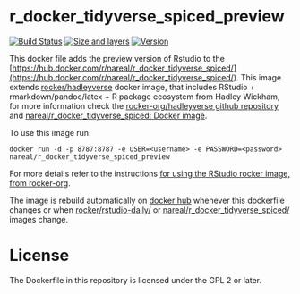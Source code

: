 # r_docker_tidyverse_spiced_preview

[![Build Status](https://travis-ci.org/nareal/r_docker_tidyverse_spiced_preview.svg?branch=master)](https://travis-ci.org/nareal/hr_docker_tidyverse_spiced_preview) [![Size and layers](https://images.microbadger.com/badges/image/nareal/r_docker_tidyverse_spiced_preview.svg)](https://registry.hub.docker.com/u/nareal/r_docker_tidyverse_spiced_preview) [![Version](https://images.microbadger.com/badges/version/nareal/r_docker_tidyverse_spiced_preview.svg)](https://registry.hub.docker.com/u/nareal/r_docker_tidyverse_spiced_preview)


This docker file adds the preview version of Rstudio to the [https://hub.docker.com/r/nareal/r_docker_tidyverse_spiced/](https://hub.docker.com/r/nareal/r_docker_tidyverse_spiced/). This image extends [rocker/hadleyverse](https://hub.docker.com/r/rocker/hadleyverse/) docker image, that includes RStudio + rmarkdown/pandoc/latex + R package ecosystem from Hadley Wickham, for more information check the [rocker-org/hadleyverse github repository](https://github.com/rocker-org/hadleyverse) and [nareal/r_docker_tidyverse_spiced: Docker image](https://github.com/nareal/r_docker_tidyverse_spiced).

To use this image run:

```
docker run -d -p 8787:8787 -e USER=<username> -e PASSWORD=<password> nareal/r_docker_tidyverse_spiced_preview
```

For more details refer to the instructions [for using the RStudio rocker image, from rocker-org](https://github.com/rocker-org/rocker/wiki/Using-the-RStudio-image).

The image is rebuild automatically on [docker hub](https://hub.docker.com/r/nareal/r_docker_tidyverse_spiced_preview/) whenever this dockerfile changes or when [rocker/rstudio-daily/](https://hub.docker.com/r/rocker/rstudio-daily/) or [nareal/r_docker_tidyverse_spiced/](https://hub.docker.com/r/nareal/r_docker_tidyverse_spiced/) images change.

# License

The Dockerfile in this repository is licensed under the GPL 2 or later.
